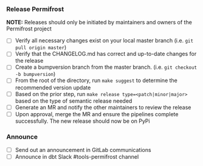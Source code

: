 ### Release Permifrost
**NOTE:** Releases should only be initiated by maintainers and owners of the Permifrost project

- [ ] Verify all necessary changes exist on your local master branch (i.e. `git pull origin master`)
- [ ] Verify that the CHANGELOG.md has correct and up-to-date changes for the release
- [ ] Create a bumpversion branch from the master branch. (i.e. `git checkout -b bumpversion`)
- [ ] From the root of the directory, run `make suggest` to determine the recommended version update
- [ ] Based on the prior step, run `make release type=<patch|minor|major>` based on the type of semantic release needed
- [ ] Generate an MR and notify the other maintainers to review the release
- [ ] Upon approval, merge the MR and ensure the pipelines complete successfully. The new release should now be on PyPi

### Announce
- [ ] Send out an announcement in GitLab communications
- [ ] Announce in dbt Slack #tools-permifrost channel
